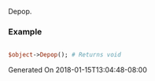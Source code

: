 Depop.
### Example

```perl

$object->Depop(); # Returns void
```


Generated On 2018-01-15T13:04:48-08:00